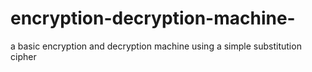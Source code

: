 # encryption-decryption-machine-
a basic encryption and decryption machine using a simple substitution cipher
